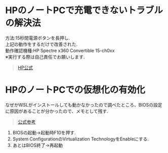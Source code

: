 # HPのノートPCで充電できないトラブルの解決法
方法:15秒間電源ボタンを長押し.  
上記の動作をするだけで改善された.  
動作確認機種:HP Spectre x360 Convertible 15-ch0xx  
※実行する際は自己責任でお願いします.
> [HP公式](https://support.hp.com/jp-ja/document/c04094174)

# HPのノートPCでの仮想化の有効化
なぜかWSLがインストールしても動かなかったので調べたところ、BIOSの設定に原因があることが分かったので、メモとして残す.  
> [公式参考](https://support.hp.com/jp-ja/document/c03836690)
1. BIOSの起動->起動時F10を押す.  
1. System ConfigurationのVirtualization TechnologyをEnableにする.  
1. あとはBIOS終了->再起動
